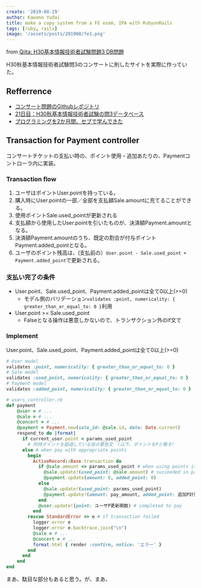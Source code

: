 ```yaml
---
create: '2019-08-29'
author: Kawano Yudai
title: make a copy system from a FE exam, IPA with RubyonRails
tags: [ruby, rails]
image: '/assets/posts/201908/fe1.png'
---
```


from [Qiita: H30基本情報技術者試験問題3 DB問題](https://qiita.com/OriverK/items/4e71ebd81a6ef372dcf9)

H30秋基本情報技術者試験問3のコンサートに則したサイトを実際に作っていた。

## Refferrence

- [コンサート問題のGithubレポジトリ](https://github.com/oriverk/ConcertTicket)
- [21日目：H30秋基本情報技術者試験の問3データベース](https://qiita.com/OriverK/items/6efe454be2d6be84ceb5)
- [プログラミングを2か月間、セブで学んできた](https://qiita.com/OriverK/items/30d8941c7799c9aa6dfd)

## Transaction for Payment controller

コンサートチケットの支払い時の、ポイント使用・追加あたりの、Paymentコントローラ内に実装。

### Transaction flow
1. ユーザはポイントUser.pointを持っている。
2. 購入時にUser.pointの一部／全部を支払額Sale.amountに充てることができる。
3. 使用ポイントSale.used_pointが更新される
4. 支払額から使用したUser.pointを引いたものが、決済額Payment.amountとなる。
5. 決済額Payment.amountのうち、既定の割合が付与ポイントPayment.added_pointとなる。
6. ユーザのポイント残高は、(支払前の）`User.point - Sale.used_point + Payment.added_point`で更新される。

### 支払い完了の条件
- User.point、Sale.used_point、Payment.added_pointは全て0以上(>=0)
    - モデル側のバリデーション`validates :point, numericality: { greater_than_or_equal_to: 0 }`利用
- User.point >= Sale.used_point
    - Falseとなる操作は悪意しかないので、トランザクション外のif文で

### Implement
 User.point、Sale.used_point、Payment.added_pointは全て0以上(>=0)

```rb
# User model
validates :point, numericality: { greater_than_or_equal_to: 0 }
# Sale model
validates :used_point, numericality: { greater_than_or_equal_to: 0 }
# Payment model
validates :added_point, numericality: { greater_than_or_equal_to: 0 }
```

```rb
# users_controller.rb
def payment
    @user = # ...
    @sale = # ...
    @concert = # ...
    @payment = Payment.new(sale_id: @sale.id, date: Date.current)
    respond_to do |format|
      if current_user.point < params_used_point 
        # 所持ポイントを超過している旨の警告文　(以下、ポイントをPと略す）
      else # when pay with appropriate points
        begin
          ActiveRecord::Base.transaction do
            if @sale.amount <= params_used_point # when using points is over sale price
              @sale.update!(used_point: @sale.amount) # succeeded in paying
              @payment.update(amount: 0, added_point: 0) 
            else
              @sale.update!(used_point: params_used_point)
              @payment.update!(amount: pay_amount, added_point: 追加P計算関数)
            end
            @user.update!(point: ユーザP更新関数) # completed to pay
          end
        rescue StandardError => e # if transaction failed
          logger.error e
          logger.error e.backtrace.join("\n")
          @sale = # ...
          @concert = # ...
          format.html { render :confirm, notice: 'エラー' }
        end
      end
    end
end
```

まあ、駄目な部分もあると思う。が、まあ、